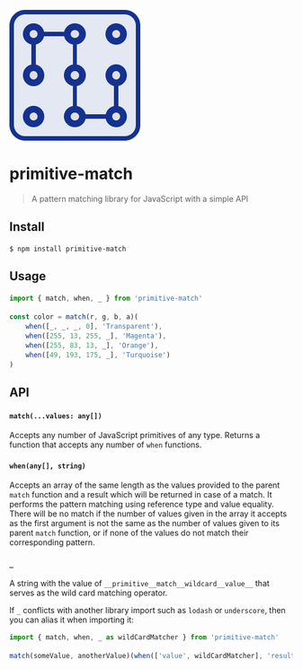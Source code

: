 ![primitive-match logo](logo.png)

# primitive-match

> A pattern matching library for JavaScript with a simple API

## Install

```
$ npm install primitive-match
```

## Usage

```js
import { match, when, _ } from 'primitive-match'

const color = match(r, g, b, a)(
    when([_, _, _, 0], 'Transparent'),
    when([255, 13, 255, _], 'Magenta'),
    when([255, 83, 13, _], 'Orange'),
    when([49, 193, 175, _], 'Turquoise')
)
```

## API

#### `match(...values: any[])`

Accepts any number of JavaScript primitives of any type. Returns a function that accepts any number of `when` functions.

#### `when(any[], string)`

Accepts an array of the same length as the values provided to the parent `match` function and a result which will be returned in case of a match. It
performs the pattern matching using reference type and value equality. There will be no match if the number of values given in the array it accepts as the first argument is not the same as the number of values given to its parent
`match` function, or if none of the values do not match their corresponding pattern.

#### `_`

A string with the value of `__primitive__match__wildcard__value__` that serves as the wild card matching operator.

If `_` conflicts with another library import such as `lodash` or `underscore`, then you can alias it when importing it:

```js
import { match, when, _ as wildCardMatcher } from 'primitive-match'

match(someValue, anotherValue)(when(['value', wildCardMatcher], 'result'))
```
